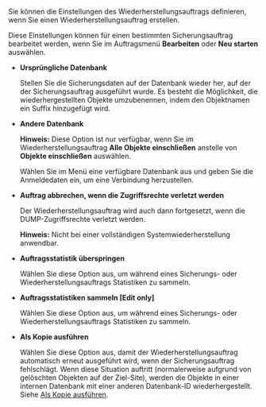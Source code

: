 Sie können die Einstellungen des Wiederherstellungsauftrags definieren, wenn Sie einen Wiederherstellungsauftrag erstellen.

Diese Einstellungen können für einen bestimmten Sicherungsauftrag bearbeitet werden, wenn Sie im Auftragsmenü **Bearbeiten** oder **Neu starten** auswählen.

-   **Ursprüngliche Datenbank**

    Stellen Sie die Sicherungsdaten auf der Datenbank wieder her, auf der der Sicherungsauftrag ausgeführt wurde. Es besteht die Möglichkeit, die wiederhergestellten Objekte umzubenennen, indem den Objektnamen ein Suffix hinzugefügt wird.


-   **Andere Datenbank**

    **Hinweis:** Diese Option ist nur verfügbar, wenn Sie im Wiederherstellungsauftrag **Alle Objekte einschließen** anstelle von **Objekte einschließen** auswählen.

    Wählen Sie im Menü eine verfügbare Datenbank aus und geben Sie die Anmeldedaten ein, um eine Verbindung herzustellen.


-   **Auftrag abbrechen, wenn die Zugriffsrechte verletzt werden**

    Der Wiederherstellungsauftrag wird auch dann fortgesetzt, wenn die DUMP-Zugriffsrechte verletzt werden.

    **Hinweis:** Nicht bei einer vollständigen Systemwiederherstellung anwendbar.


-   **Auftragsstatistik überspringen**

    Wählen Sie diese Option aus, um während eines Sicherungs- oder Wiederherstellungsauftrags Statistiken zu sammeln.


-   **Auftragsstatistiken sammeln [Edit only]**

    Wählen Sie diese Option aus, um während eines Sicherungs- oder Wiederherstellungsauftrags Statistiken zu sammeln.


-   **Als Kopie ausführen**

    Wählen Sie diese Option aus, damit der Wiederherstellungsauftrag automatisch erneut ausgeführt wird, wenn der Sicherungsauftrag fehlschlägt. Wenn diese Situation auftritt (normalerweise aufgrund von gelöschten Objekten auf der Ziel-Site), werden die Objekte in einer internen Datenbank mit einer anderen Datenbank-ID wiederhergestellt. Siehe [Als Kopie ausführen](csm1744735504461.md).


